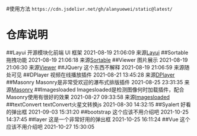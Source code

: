 #使用方法
`https://cdn.jsdelivr.net/gh/alanyuewei/static@latest/`
# 仓库说明
##Layui
开源模块化前端 UI 框架
2021-08-19 21:06:09
来源[Layui]('https://www.layui.com/?_blank')
##Sortable
拖拽功能
2021-08-19 21:06:18
来源[Sortable]('http://www.sortablejs.com/')
##Viewer
图片展示
2021-08-19 21:06:30
来源[Viewer]('https://fengyuanchen.github.io/viewerjs')
##JQuery
这个东西不解释
2021-08-19 21:06:59
来源随处可见
##DPlayer
视频在线播放插件
2021-08-21 13:45:28
来源[DPlayer]('http://dplayer.js.org/')
##Masonry
Masonry是非常受欢迎的瀑布式排版插件
2021-08-25 23:31:35
来源[Masonry]('https://masonry.desandro.com/')
##Imagesloaded
Imagesloaded是检测图像何时加载插件，配合Masonry使用有很好的效果
2021-08-27 09:33:58
来源[Imagesloaded]('https://imagesloaded.desandro.com/')
##textConvert
textConvert火星文转换js
2021-08-30 14:32:15
##Syalert
好看的弹出框
2021-09-03 15:31:20
##bootstrap
这个应该不用介绍吧
2021-10-25 14:37:45
##layer
这是一个非常好用的弹出框
2021-10-25 16:11:24
##Vue
这个应该不用介绍吧
2021-10-27 15:30:05
